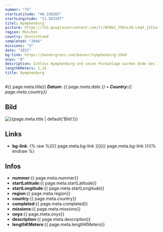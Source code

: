 ```yaml
---
nummer: "75"
startLatitude: "48.158265"
startLongitude: "11.503287"
titel: Nymphenburg
picture: https://lh3.googleusercontent.com/lr/AFBm1_YSKnLVQ-L4q4_j511asK98SSW85j4B3-Z_MPsl9506fLrrD1bMrET5bEmuDALmQTFRasLlKLY_hMfYKuWunc3AcghXt6-CopB4Vvf1VdA3vlciZY4yPWrPCydmzWdKLVvnqke3kXBQym19rChMlPb8dslfPofBmVTBuXnCqdxOnAedZb6RWf3tmswMXNazz8gJOgORufwzNGhnR2m-SwNPThCjr8Vgj-s_s6NCFdmwOsmjPpUWpkSr1gjvBzHrQaoplMP2CR6QmexubZ5kj1-shr51LGDVlKscRfu9UB8tj7SJ1vMMgYak5L4iKMVfQyVqrHZJSv-RP5WK6QdNDC8uPH4VQMVmFzrn_e0VoVh0pHuYXXs_sd8zTdJpxm_EEv5MarRC2X-tyOnd3ZeIq5Khro-8d6xcJG2ti-rdxovtrbgs6YEVZhlwHKy2lXoD-Vk44xgH55fikPNgQFz9sjQeRcQ_oyc6UoxiYPs0uJ8_xrTEXD9B0zZlN9tdUAyEF4yG_9mwdlO_F6YM8h-hF_GpSzIO_JcIyuBjoi7K4grPddGFURlzcWxoaiSZhjkqwWcGJF5FHPKbQtKZJVnxftxnYlyviZhZG6ICW14kof2PDYcd8_I2MCF7bCtEbsNcxoKk9J2ZpDT04K8Z4913SqV1at2NdMaCa0iEvCTE0hWE2K3-kQYmmn__G73xr5d063w39aAUZb2gVBphG_Wg2iBiZEPi66mUpyAW0W1ChazZt-Ad_ys5GhhTC1JZ0kgTF6dT1SdJ-2UOaE6194HZ6ZIG5eaDRl5jexNYOuk80uRcuee6hTpMk95MDLbpEpV6z-OugFoNTpF3yDWRQ2t2RZWHE8GZF0_iwuJk
region: München
country: Deutschland
completed: "2046"
missions: "3"
date: "2017"
bg-link: https://bannergress.com/banner/nymphenburg-19e0
onyx: "0"
description: Schloss Nymphenburg und seine Parkanlage wurden Ende des 17. Jh. geplant und erbaut. Wir erkunden den Parkteil, der nahe am Schloss gelegen ist. Viel Spaß!
lengthKMeters: 1,14
title: Nymphenburg
---
```


#{{ page.meta.title}}
_**Datum:** {{ page.meta.date }} • **Country:**{{ page.meta.country}}_

## Bild
![{{page.meta.title | default('Bild')}}]({{page.meta.picture}})

## Links
- **bg-link**: {% raw %}[{{ page.meta.bg-link }}]({{ page.meta.bg-link }}){% endraw %}

## Infos
- **nummer**:{{ page.meta.nummer}}
- **startLatitude**:{{ page.meta.startLatitude}}
- **startLongitude**:{{ page.meta.startLongitude}}
- **region**:{{ page.meta.region}}
- **country**:{{ page.meta.country}}
- **completed**:{{ page.meta.completed}}
- **missions**:{{ page.meta.missions}}
- **onyx**:{{ page.meta.onyx}}
- **description**:{{ page.meta.description}}
- **lengthKMeters**:{{ page.meta.lengthKMeters}}

